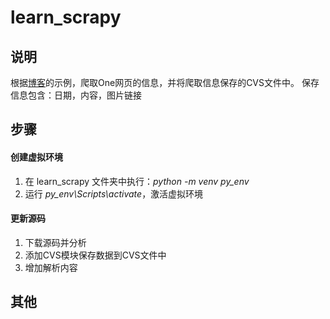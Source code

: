 # learn_scrapy


## 说明
根据[博客](https://www.jianshu.com/p/c4f35dfe1a1f)的示例，爬取One网页的信息，并将爬取信息保存的CVS文件中。
保存信息包含：日期，内容，图片链接

## 步骤

#### 创建虚拟环境
  1. 在 learn_scrapy 文件夹中执行：*python -m venv py_env*
  2. 运行 *py_env\Scripts\activate*，激活虚拟环境

#### 更新源码
  1. 下载源码并分析
  2. 添加CVS模块保存数据到CVS文件中
  3. 增加解析内容


## 其他

